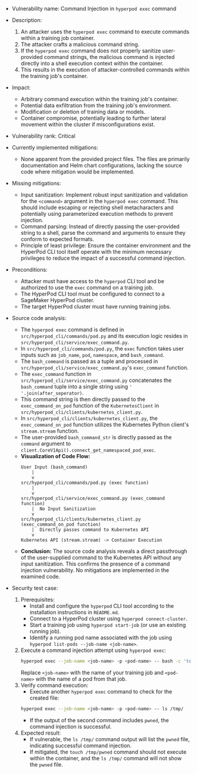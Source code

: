 - Vulnerability name: Command Injection in `hyperpod exec` command

- Description:
    1. An attacker uses the `hyperpod exec` command to execute commands within a training job container.
    2. The attacker crafts a malicious command string.
    3. If the `hyperpod exec` command does not properly sanitize user-provided command strings, the malicious command is injected directly into a shell execution context within the container.
    4. This results in the execution of attacker-controlled commands within the training job's container.

- Impact:
    - Arbitrary command execution within the training job's container.
    - Potential data exfiltration from the training job's environment.
    - Modification or deletion of training data or models.
    - Container compromise, potentially leading to further lateral movement within the cluster if misconfigurations exist.

- Vulnerability rank: Critical

- Currently implemented mitigations:
    - None apparent from the provided project files. The files are primarily documentation and Helm chart configurations, lacking the source code where mitigation would be implemented.

- Missing mitigations:
    - Input sanitization: Implement robust input sanitization and validation for the `<command>` argument in the `hyperpod exec` command. This should include escaping or rejecting shell metacharacters and potentially using parameterized execution methods to prevent injection.
    - Command parsing: Instead of directly passing the user-provided string to a shell, parse the command and arguments to ensure they conform to expected formats.
    - Principle of least privilege: Ensure the container environment and the HyperPod CLI tool itself operate with the minimum necessary privileges to reduce the impact of a successful command injection.

- Preconditions:
    - Attacker must have access to the `hyperpod` CLI tool and be authorized to use the `exec` command on a training job.
    - The HyperPod CLI tool must be configured to connect to a SageMaker HyperPod cluster.
    - The target HyperPod cluster must have running training jobs.

- Source code analysis:
    - The `hyperpod exec` command is defined in `src/hyperpod_cli/commands/pod.py` and its execution logic resides in `src/hyperpod_cli/service/exec_command.py`.
    - In `src/hyperpod_cli/commands/pod.py`, the `exec` function takes user inputs such as `job_name`, `pod`, `namespace`, and `bash_command`.
    - The `bash_command` is passed as a tuple and processed in `src/hyperpod_cli/service/exec_command.py`'s `exec_command` function.
    - The `exec_command` function in `src/hyperpod_cli/service/exec_command.py` concatenates the `bash_command` tuple into a single string using `' '.join(after_seperator)`.
    - This command string is then directly passed to the `exec_command_on_pod` function of the `KubernetesClient` in `src/hyperpod_cli/clients/kubernetes_client.py`.
    - In `src/hyperpod_cli/clients/kubernetes_client.py`, the `exec_command_on_pod` function utilizes the Kubernetes Python client's `stream.stream` function.
    - The user-provided `bash_command_str` is directly passed as the `command` argument to `client.CoreV1Api().connect_get_namespaced_pod_exec`.
    - **Visualization of Code Flow:**
        ```
        User Input (bash_command)
            |
            v
        src/hyperpod_cli/commands/pod.py (exec function)
            |
            v
        src/hyperpod_cli/service/exec_command.py (exec_command function)
            |  No Input Sanitization
            v
        src/hyperpod_cli/clients/kubernetes_client.py (exec_command_on_pod function)
            |  Directly passes command to Kubernetes API
            v
        Kubernetes API (stream.stream) -> Container Execution
        ```
    - **Conclusion:** The source code analysis reveals a direct passthrough of the user-supplied command to the Kubernetes API without any input sanitization. This confirms the presence of a command injection vulnerability. No mitigations are implemented in the examined code.

- Security test case:
    1. Prerequisites:
        - Install and configure the `hyperpod` CLI tool according to the installation instructions in `README.md`.
        - Connect to a HyperPod cluster using `hyperpod connect-cluster`.
        - Start a training job using `hyperpod start-job` (or use an existing running job).
        - Identify a running pod name associated with the job using `hyperpod list-pods --job-name <job-name>`.
    2. Execute a command injection attempt using `hyperpod exec`:
        ```bash
        hyperpod exec --job-name <job-name> -p <pod-name> -- bash -c 'touch /tmp/pwned'
        ```
        Replace `<job-name>` with the name of your training job and `<pod-name>` with the name of a pod from that job.
    3. Verify command execution:
        - Execute another `hyperpod exec` command to check for the created file:
        ```bash
        hyperpod exec --job-name <job-name> -p <pod-name> -- ls /tmp/
        ```
        - If the output of the second command includes `pwned`, the command injection is successful.
    4. Expected result:
        - If vulnerable, the `ls /tmp/` command output will list the `pwned` file, indicating successful command injection.
        - If mitigated, the `touch /tmp/pwned` command should not execute within the container, and the `ls /tmp/` command will not show the `pwned` file.